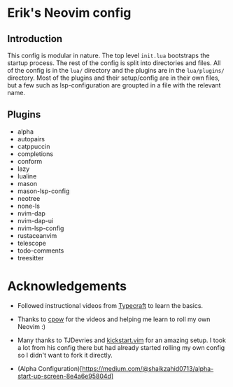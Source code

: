 # Erik's Neovim config

## Introduction

This config is modular in nature. The top level `init.lua` bootstraps the startup process.
The rest of the config is split into directories and files. All of the config is in the `lua/` directory and the plugins are in the `lua/plugins/` directory. Most of the plugins and their setup/config are in their own files, but a few such as lsp-configuration are groupted in a file with the relevant name.


## Plugins
- alpha
- autopairs 
- catppuccin
- completions
- conform
- lazy
- lualine
- mason
- mason-lsp-config
- neotree
- none-ls
- nvim-dap
- nvim-dap-ui
- nvim-lsp-config
- rustaceanvim
- telescope
- todo-comments
- treesitter


# Acknowledgements

- Followed instructional videos from [Typecraft](https://www.youtube.com/@typecraft_dev) to learn the basics.
- Thanks to [cpow](https://github.com/cpow/neovim-for-newbs/tree/main) for the videos and helping me learn to roll my own Neovim :)
- Many thanks to TJDevries and [kickstart.vim](https://github.com/nvim-lua/kickstart.nvim) for an amazing setup. I took a lot from his config there but had already started rolling my own config so I didn't want to fork it directly.

- (Alpha Configuration)[https://medium.com/@shaikzahid0713/alpha-start-up-screen-8e4a6e95804d]
